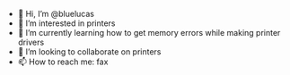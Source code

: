 - 👋 Hi, I’m @bluelucas
- 👀 I’m interested in printers
- 🌱 I’m currently learning how to get memory errors while making printer drivers
- 💞️ I’m looking to collaborate on printers
- 📫 How to reach me: fax
